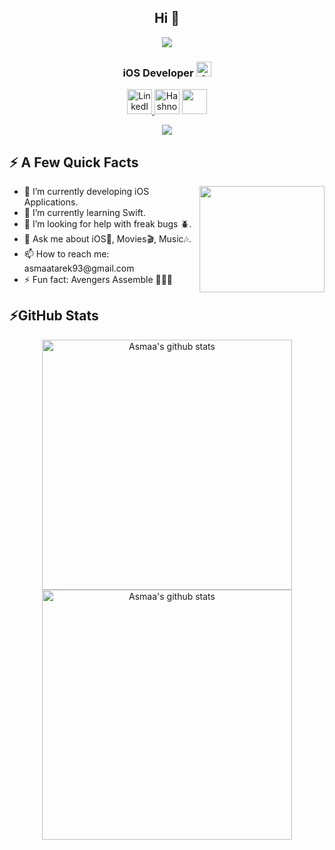 <h2 align="center">Hi 👋 </h2>
<p align="center">
<img align="center" src="https://user-images.githubusercontent.com/44899782/130893164-204fa05f-83fd-4b34-9275-fe1507d7dfdd.gif" />
 </p>
<h3 align="center">iOS Developer <a href="https://apps.apple.com/eg/developer/asmaa-tarek/id1523208215" target="_blank"> <img alt="Apple" src="https://cdn-icons-png.flaticon.com/512/179/179309.png" width = 24 /> </a> </h3>
<p align="center">
 <a href="https://www.linkedin.com/in/asmaa-tarek/" target="_blank"> <img alt="LinkedIn" src="https://upload.wikimedia.org/wikipedia/commons/thumb/f/f8/LinkedIn_icon_circle.svg/2048px-LinkedIn_icon_circle.svg.png" width = 40 height = 40 /> </a> 
<a href="https://esmatarek.hashnode.dev" target="_blank"><img alt="Hashnode" src="https://avatars.githubusercontent.com/u/16342708" height =40 width =40/></a>
 <a href="https://stackoverflow.com/users/12349249/asmaa-tarek"> <img src="https://user-images.githubusercontent.com/44899782/131233041-8085c609-5e4a-481c-ac49-d2db2ac7bb0f.png" height =40 width =40/> </a> 

</p>

<p align="center">
<img src="https://user-images.githubusercontent.com/44899782/130896094-7ebec65c-bf7f-40d1-a09c-eb9e3c3c6099.jpeg" />
 </p>
  
<h2>⚡️ A Few Quick Facts</h2>
<img align="right" src="https://user-images.githubusercontent.com/44899782/130889629-d5cf1b63-1cf8-4da6-9f72-be4ae9e468e2.jpeg" height = 170 width =200/>
<ul>
<li> 🔭 I’m currently developing iOS Applications.</li>
<li> 🌱 I’m currently learning Swift.</li>
<li> 🤔 I’m looking for help with freak bugs 🪲.</li>
<li> 💬 Ask me about iOS📱, Movies🎬, Music🎶.</li>
<li> 📫 How to reach me: asmaatarek93@gmail.com</li>
<li> ⚡ Fun fact: Avengers Assemble 🙅🏻‍♀️ </li>
</ul>



<h2>⚡GitHub Stats</h2>
<p align = "center">
 <img align="center" src="https://github-readme-stats.vercel.app/api?username=asmaa933&count_private=true&theme=cobalt" alt="Asmaa's github stats" width =400 hspace = 20>
 <img align="center" src="https://github-readme-streak-stats.herokuapp.com/?user=asmaa933&hide_border=true&theme=onedark" alt="Asmaa's github stats" width =400/>
 </p>




